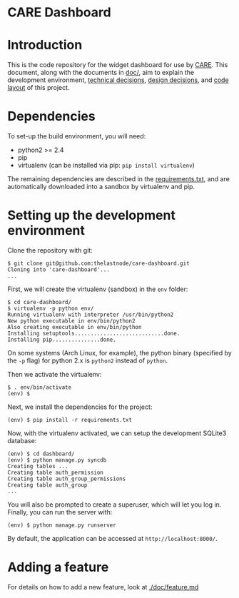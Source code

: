 # CARE Dashboard

# Introduction

This is the code repository for the widget dashboard for use by
[CARE](http://edu.care.org/default.aspx). This document, along with
the documents in
[doc/](https://github.com/thelastnode/care-dashboard/tree/master/doc),
aim to explain the development environment, [technical
decisions](https://github.com/thelastnode/care-dashboard/blob/master/doc/technical.md),
[design
decisions](https://github.com/thelastnode/care-dashboard/blob/master/doc/design.md),
and [code
layout](https://github.com/thelastnode/care-dashboard/blob/master/doc/layout.md)
of this project.

# Dependencies

To set-up the build environment, you will need:

- python2 >= 2.4
- pip
- virtualenv (can be installed via pip: `pip install virtualenv`)

The remaining dependencies are described in the
[requirements.txt](./requirements.txt), and are automatically
downloaded into a sandbox by virtualenv and pip.

# Setting up the development environment

Clone the repository with git:

    $ git clone git@github.com:thelastnode/care-dashboard.git
    Cloning into 'care-dashboard'...
    ...

First, we will create the virtualenv (sandbox) in the `env` folder:

    $ cd care-dashboard/
    $ virtualenv -p python env/
    Running virtualenv with interpreter /usr/bin/python2
    New python executable in env/bin/python2
    Also creating executable in env/bin/python
    Installing setuptools............................done.
    Installing pip...............done.

On some systems (Arch Linux, for example), the python binary
(specified by the `-p` flag) for python 2.x is `python2` instead of
`python`.
    
Then we activate the virtualenv:

    $ . env/bin/activate
    (env) $
    
Next, we install the dependencies for the project:

    (env) $ pip install -r requirements.txt

Now, with the virtualenv activated, we can setup the development
SQLite3 database:

    (env) $ cd dashboard/
    (env) $ python manage.py syncdb
    Creating tables ...
    Creating table auth_permission
    Creating table auth_group_permissions
    Creating table auth_group
    ...

You will also be prompted to create a superuser, which will let you
log in. Finally, you can run the server with:

    (env) $ python manage.py runserver

By default, the application can be accessed at
`http://localhost:8000/`.

# Adding a feature

For details on how to add a new feature, look at
[./doc/feature.md](https://github.com/thelastnode/care-dashboard/blob/master/doc/feature.md)
